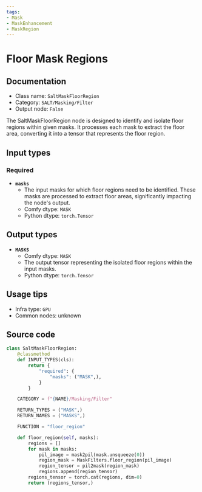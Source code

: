 ```yaml
---
tags:
- Mask
- MaskEnhancement
- MaskRegion
---
```


# Floor Mask Regions
## Documentation
- Class name: `SaltMaskFloorRegion`
- Category: `SALT/Masking/Filter`
- Output node: `False`

The SaltMaskFloorRegion node is designed to identify and isolate floor regions within given masks. It processes each mask to extract the floor area, converting it into a tensor that represents the floor region.
## Input types
### Required
- **`masks`**
    - The input masks for which floor regions need to be identified. These masks are processed to extract floor areas, significantly impacting the node's output.
    - Comfy dtype: `MASK`
    - Python dtype: `torch.Tensor`
## Output types
- **`MASKS`**
    - Comfy dtype: `MASK`
    - The output tensor representing the isolated floor regions within the input masks.
    - Python dtype: `torch.Tensor`
## Usage tips
- Infra type: `GPU`
- Common nodes: unknown


## Source code
```python
class SaltMaskFloorRegion:
    @classmethod
    def INPUT_TYPES(cls):
        return {
            "required": {
                "masks": ("MASK",),
            }
        }

    CATEGORY = f"{NAME}/Masking/Filter"

    RETURN_TYPES = ("MASK",)
    RETURN_NAMES = ("MASKS",)

    FUNCTION = "floor_region"

    def floor_region(self, masks):
        regions = []
        for mask in masks:
            pil_image = mask2pil(mask.unsqueeze(0))
            region_mask = MaskFilters.floor_region(pil_image)
            region_tensor = pil2mask(region_mask)
            regions.append(region_tensor)
        regions_tensor = torch.cat(regions, dim=0)
        return (regions_tensor,)

```
